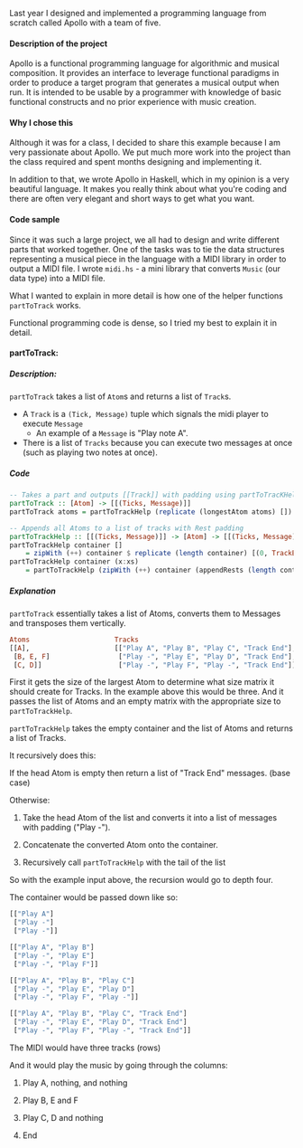 Last year I designed and implemented a programming language from scratch called Apollo with a team of five.

#### Description of the project
Apollo is a functional programming language for algorithmic and musical composition.
It provides an interface to leverage functional paradigms in order to produce a target program that generates a musical output when run.
It is intended to be usable by a programmer with knowledge of basic functional constructs and no prior experience with music creation.

#### Why I chose this
Although it was for a class, I decided to share this example because I am very passionate about Apollo.
We put much more work into the project than the class required and spent months designing and implementing it.

In addition to that, we wrote Apollo in Haskell, which in my opinion is a very beautiful language.
It makes you really think about what you're coding and there are often very elegant and short ways to get what you want.

#### Code sample
Since it was such a large project, we all had to design and write different parts that worked together.
One of the tasks was to tie the data structures representing a musical piece in the language with a MIDI library in order to output a MIDI file.
I wrote `midi.hs` - a mini library that converts `Music` (our data type) into a MIDI file.

What I wanted to explain in more detail is how one of the helper functions `partToTrack` works.

Functional programming code is dense, so I tried my best to explain it in detail.

#### partToTrack:

##### Description:
`partToTrack` takes a list of `Atom`s and returns a list of `Track`s.

* A `Track` is a `(Tick, Message)` tuple which signals the midi player to execute `Message`
  * An example of a `Message` is "Play note A".
* There is a list of `Tracks` because you can execute two messages at once (such as playing two notes at once).

##### Code
``` haskell
-- Takes a part and outputs [[Track]] with padding using partToTracKHelp
partToTrack :: [Atom] -> [[(Ticks, Message)]]
partToTrack atoms = partToTrackHelp (replicate (longestAtom atoms) []) atoms

-- Appends all Atoms to a list of tracks with Rest padding
partToTrackHelp :: [[(Ticks, Message)]] -> [Atom] -> [[(Ticks, Message)]]
partToTrackHelp container []
    = zipWith (++) container $ replicate (length container) [(0, TrackEnd)]
partToTrackHelp container (x:xs)
    = partToTrackHelp (zipWith (++) container (appendRests (length container) x)) xs
```

##### Explanation

`partToTrack` essentially takes a list of Atoms, converts them to Messages and transposes them vertically.
``` haskell
Atoms                     Tracks
[[A],                     [["Play A", "Play B", "Play C", "Track End"],
 [B, E, F]                 ["Play -", "Play E", "Play D", "Track End"],
 [C, D]]                   ["Play -", "Play F", "Play -", "Track End"]]
```

First it gets the size of the largest Atom to determine what size matrix it should create for Tracks.
In the example above this would be three.
And it passes the list of Atoms and an empty matrix with the appropriate size to `partToTrackHelp`.

`partToTrackHelp` takes the empty container and the list of Atoms and returns a list of Tracks.

It recursively does this:

If the head Atom is empty then return a list of "Track End" messages. (base case)

 Otherwise:

1. Take the head Atom of the list and converts it into a list of messages with padding ("Play -").

2. Concatenate the converted Atom onto the container.

3. Recursively call `partToTrackHelp` with the tail of the list

So with the example input above, the recursion would go to depth four.

The container would be passed down like so:

```haskell
[["Play A"]
 ["Play -"]
 ["Play -"]]
```
```haskell
[["Play A", "Play B"]
 ["Play -", "Play E"]
 ["Play -", "Play F"]]
```
```haskell
[["Play A", "Play B", "Play C"]
 ["Play -", "Play E", "Play D"]
 ["Play -", "Play F", "Play -"]]
```
```haskell
[["Play A", "Play B", "Play C", "Track End"]
 ["Play -", "Play E", "Play D", "Track End"]
 ["Play -", "Play F", "Play -", "Track End"]]
```

The MIDI would  have three tracks (rows)

And it would play the music by going through the columns:

1. Play A, nothing, and nothing

2. Play B, E and F

3. Play C, D and nothing

4. End
